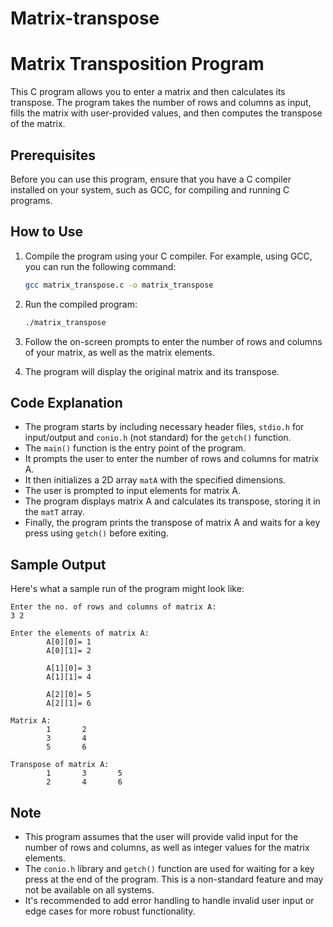 # Matrix-transpose
# Matrix Transposition Program

This C program allows you to enter a matrix and then calculates its transpose. The program takes the number of rows and columns as input, fills the matrix with user-provided values, and then computes the transpose of the matrix.

## Prerequisites

Before you can use this program, ensure that you have a C compiler installed on your system, such as GCC, for compiling and running C programs.

## How to Use

1. Compile the program using your C compiler. For example, using GCC, you can run the following command:

   ```bash
   gcc matrix_transpose.c -o matrix_transpose
   ```

2. Run the compiled program:

   ```bash
   ./matrix_transpose
   ```

3. Follow the on-screen prompts to enter the number of rows and columns of your matrix, as well as the matrix elements.

4. The program will display the original matrix and its transpose.

## Code Explanation

- The program starts by including necessary header files, `stdio.h` for input/output and `conio.h` (not standard) for the `getch()` function.
- The `main()` function is the entry point of the program.
- It prompts the user to enter the number of rows and columns for matrix A.
- It then initializes a 2D array `matA` with the specified dimensions.
- The user is prompted to input elements for matrix A.
- The program displays matrix A and calculates its transpose, storing it in the `matT` array.
- Finally, the program prints the transpose of matrix A and waits for a key press using `getch()` before exiting.

## Sample Output

Here's what a sample run of the program might look like:

```
Enter the no. of rows and columns of matrix A:
3 2

Enter the elements of matrix A:
        A[0][0]= 1
        A[0][1]= 2

        A[1][0]= 3
        A[1][1]= 4

        A[2][0]= 5
        A[2][1]= 6

Matrix A:
        1       2
        3       4
        5       6

Transpose of matrix A:
        1       3       5
        2       4       6
```

## Note

- This program assumes that the user will provide valid input for the number of rows and columns, as well as integer values for the matrix elements.
- The `conio.h` library and `getch()` function are used for waiting for a key press at the end of the program. This is a non-standard feature and may not be available on all systems.
- It's recommended to add error handling to handle invalid user input or edge cases for more robust functionality.
